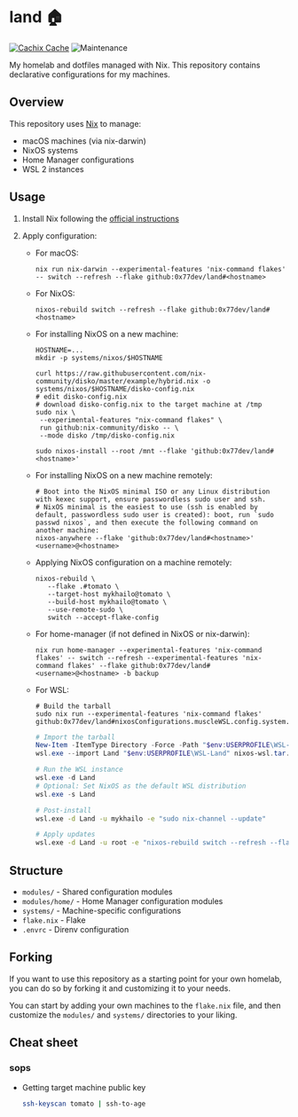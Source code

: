 # land 🏠

[![Cachix Cache](https://img.shields.io/badge/cachix-land-blue.svg)](https://app.cachix.org/cache/land)
![Maintenance](https://img.shields.io/maintenance/yes/2025)

My homelab and dotfiles managed with Nix. This repository contains declarative configurations for my machines.

## Overview

This repository uses [Nix](https://nixos.org/) to manage:

- macOS machines (via nix-darwin)
- NixOS systems
- Home Manager configurations
- WSL 2 instances

## Usage

1. Install Nix following the [official instructions](https://nixos.org/download.html)
2. Apply configuration:

   - For macOS:
     ```shell
     nix run nix-darwin --experimental-features 'nix-command flakes' -- switch --refresh --flake github:0x77dev/land#<hostname>
     ```
   - For NixOS:
     ```shell
     nixos-rebuild switch --refresh --flake github:0x77dev/land#<hostname>
     ```
   - For installing NixOS on a new machine:

     ```shell
     HOSTNAME=...
     mkdir -p systems/nixos/$HOSTNAME

     curl https://raw.githubusercontent.com/nix-community/disko/master/example/hybrid.nix -o systems/nixos/$HOSTNAME/disko-config.nix
     # edit disko-config.nix
     # download disko-config.nix to the target machine at /tmp
     sudo nix \
      --experimental-features "nix-command flakes" \
      run github:nix-community/disko -- \
      --mode disko /tmp/disko-config.nix

     sudo nixos-install --root /mnt --flake 'github:0x77dev/land#<hostname>'
     ```

   - For installing NixOS on a new machine remotely:

     ```shell
     # Boot into the NixOS minimal ISO or any Linux distribution with kexec support, ensure passwordless sudo user and ssh.
     # NixOS minimal is the easiest to use (ssh is enabled by default, passwordless sudo user is created): boot, run `sudo passwd nixos`, and then execute the following command on another machine:
     nixos-anywhere --flake 'github:0x77dev/land#<hostname>' <username>@<hostname>
     ```

   - Applying NixOS configuration on a machine remotely:

     ```shell
     nixos-rebuild \
        --flake .#tomato \
        --target-host mykhailo@tomato \
        --build-host mykhailo@tomato \
        --use-remote-sudo \
        switch --accept-flake-config
     ```

   - For home-manager (if not defined in NixOS or nix-darwin):
     ```shell
     nix run home-manager --experimental-features 'nix-command flakes' -- switch --refresh --experimental-features 'nix-command flakes' --flake github:0x77dev/land#<username>@<hostname> -b backup
     ```
   - For WSL:

     ```shell
     # Build the tarball
     sudo nix run --experimental-features 'nix-command flakes' github:0x77dev/land#nixosConfigurations.muscleWSL.config.system.build.tarballBuilder
     ```

     ```powershell
     # Import the tarball
     New-Item -ItemType Directory -Force -Path "$env:USERPROFILE\WSL-Land"
     wsl.exe --import Land "$env:USERPROFILE\WSL-Land" nixos-wsl.tar.gz --version 2
     ```

     ```powershell
     # Run the WSL instance
     wsl.exe -d Land
     # Optional: Set NixOS as the default WSL distribution
     wsl.exe -s Land
     ```

     ```bash
     # Post-install
     wsl.exe -d Land -u mykhailo -e "sudo nix-channel --update"
     ```

     ```bash
     # Apply updates
     wsl.exe -d Land -u root -e "nixos-rebuild switch --refresh --flake github:0x77dev/land#muscleWSL"
     ```

## Structure

- `modules/` - Shared configuration modules
- `modules/home/` - Home Manager configuration modules
- `systems/` - Machine-specific configurations
- `flake.nix` - Flake
- `.envrc` - Direnv configuration

## Forking

If you want to use this repository as a starting point for your own homelab, you can do so by forking it and customizing it to your needs.

You can start by adding your own machines to the `flake.nix` file, and then customize the `modules/` and `systems/` directories to your liking.

## Cheat sheet

### sops

- Getting target machine public key

  ```bash
  ssh-keyscan tomato | ssh-to-age
  ```
